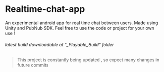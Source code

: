 # Realtime-chat-app
An experimental android app for real time chat between users. Made using Unity and PubNub SDK.
Feel free to use the code or project for your own use !


###### latest build downloadable at "_Playable_Build" folder

>This project is constantly being updated , so expect many changes in future commits
